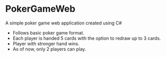 # PokerGameWeb
A simple poker game web application created using C#

  - Follows basic poker game format.
  - Each player is handed 5 cards with the option to redraw up to 3 cards.
  - Player with stronger hand wins.
  - As of now, only 2 players can play.

